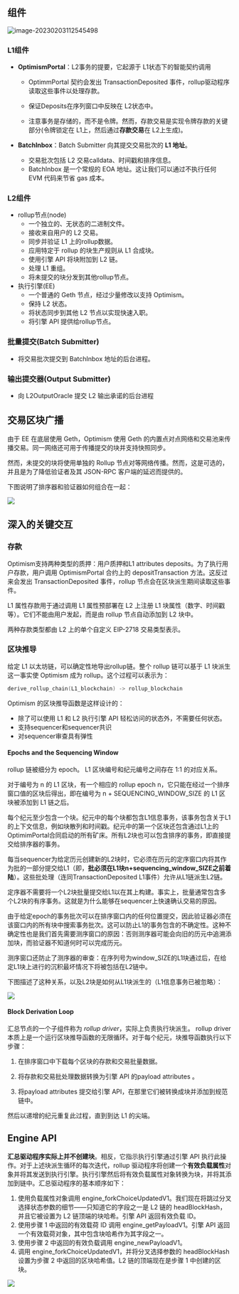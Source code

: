 ## 组件

<img src="https://github.com/ethereum-optimism/optimism/raw/develop/specs/assets/components.svg" alt="image-20230203112545498" style="zoom:100%;" />

### L1组件

- **OptimismPortal**：L2事务的提要，它起源于 L1状态下的智能契约调用
  
  - OptimmPortal 契约会发出 TransactionDeposited 事件，rollup驱动程序读取这些事件以处理存款。
  
  - 保证Deposits在序列窗口中反映在 L2状态中。
  
  - 注意事务是存储的，而不是令牌。然而，存款交易是实现令牌存款的关键部分(令牌锁定在 L1上，然后通过**存款交易**在 L2上生成)。
- **BatchInbox**：Batch Submitter 向其提交交易批次的 **L1 地址**。
  
  - 交易批次包括 L2 交易calldata、时间戳和排序信息。
  - BatchInbox 是一个常规的 EOA 地址。这让我们可以通过不执行任何 EVM 代码来节省 gas 成本。

### L2组件

- rollup节点(node)
  - 一个独立的、无状态的二进制文件。
  - 接收来自用户的 L2 交易。
  - 同步并验证 L1 上的rollup数据。
  - 应用特定于 rollup 的块生产规则从 L1 合成块。
  - 使用引擎 API 将块附加到 L2 链。
  - 处理 L1 重组。
  - 将未提交的块分发到其他rollup节点。
- 执行引擎(EE)
  - 一个普通的 Geth 节点，经过少量修改以支持 Optimism。
  - 保持 L2 状态。
  - 将状态同步到其他 L2 节点以实现快速入职。
  - 将引擎 API 提供给rollup节点。

### 批量提交(**Batch Submitter**)

- 将交易批次提交到 BatchInbox 地址的后台进程。

### 输出提交器(**Output Submitter**)

- 向 L2OutputOracle 提交 L2 输出承诺的后台进程

## 交易区块广播

由于 EE 在底层使用 Geth，Optimism 使用 Geth 的内置点对点网络和交易池来传播交易。同一网络还可用于传播提交的块并支持快照同步。

然而，未提交的块将使用单独的 Rollup 节点对等网络传播。然而，这是可选的，并且是为了降低验证者及其 JSON-RPC 客户端的延迟而提供的。

下图说明了排序器和验证器如何组合在一起：

<img src="https://github.com/ethereum-optimism/optimism/raw/develop/specs/assets/propagation.svg" style="zoom:100%;" />

## 深入的关键交互

### 存款

Optimism支持两种类型的质押：用户质押和L1 attributes deposits。为了执行用户存款，用户调用 OptimismPortal 合约上的 depositTransaction 方法。这反过来会发出 TransactionDeposited 事件，rollup 节点会在区块派生期间读取这些事件。

L1 属性存款用于通过调用 L1 属性预部署在 L2 上注册 L1 块属性（数字、时间戳等）。它们不能由用户发起，而是由 rollup 节点自动添加到 L2 块中。

两种存款类型都由 L2 上的单个自定义 EIP-2718 交易类型表示。

### 区块推导

给定 L1 以太坊链，可以确定性地导出rollup链。整个 rollup 链可以基于 L1 块派生这一事实使 Optimism 成为 rollup。这个过程可以表示为：

```go
derive_rollup_chain(L1_blockchain) -> rollup_blockchain
```

Optimism 的区块推导函数是这样设计的：

- 除了可以使用 L1 和 L2 执行引擎 API 轻松访问的状态外，不需要任何状态。
- 支持sequencer和sequencer共识
- 对sequencer审查具有弹性

#### Epochs and the Sequencing Window

rollup 链被细分为 epoch。 L1 区块编号和纪元编号之间存在 1:1 的对应关系。

对于编号为 n 的 L1 区块，有一个相应的 rollup epoch n，它只能在经过一个排序窗口值的区块后得出，即在编号为 n + SEQUENCING_WINDOW_SIZE 的 L1 区块被添加到 L1 链之后。

每个纪元至少包含一个块。纪元中的每个块都包含L1信息事务，该事务包含关于L1的上下文信息，例如块散列和时间戳。纪元中的第一个区块还包含通过L1上的OptimimPortal合同启动的所有矿床。所有L2块也可以包含排序的事务，即直接提交给排序器的事务。

每当sequencer为给定历元创建新的L2块时，它必须在历元的定序窗口内将其作为批的一部分提交给L1（即，**批必须在L1块n+sequencing_window_SIZE之前着陆**）。这些批处理（连同TransactionDeposited L1事件）允许从L1链派生L2链。

定序器不需要将一个L2块批量提交给L1以在其上构建。事实上，批量通常包含多个L2块的有序事务。这就是为什么能够在sequencer上快速确认交易的原因。

由于给定epoch的事务批次可以在排序窗口内的任何位置提交，因此验证器必须在该窗口内的所有块中搜索事务批次。这可以防止L1的事务包含的不确定性。这种不确定性也是我们首先需要测序窗口的原因：否则测序器可能会向旧的历元中追溯添加块，而验证器不知道何时可以完成历元。

测序窗口还防止了测序器的审查：在序列号为window_SIZE的L1块通过后，在给定L1块上进行的沉积最坏情况下将被包括在L2链中。

下图描述了这种关系，以及L2块是如何从L1块派生的（L1信息事务已被忽略）：

<img src="https://github.com/ethereum-optimism/optimism/raw/develop/specs/assets/sequencer-block-gen.svg" style="zoom:100%;" />

#### Block Derivation Loop

汇总节点的一个子组件称为 *rollup driver*，实际上负责执行块派生。 rollup driver 本质上是一个运行区块推导函数的无限循环。对于每个纪元，块推导函数执行以下步骤：

1. 在排序窗口中下载每个区块的存款和交易批量数据。

2. 将存款和交易批处理数据转换为引擎 API 的payload attributes 。

3. 将payload attributes 提交给引擎 API，在那里它们被转换成块并添加到规范链中。

然后以递增的纪元重复此过程，直到到达 L1 的尖端。

## Engine API

**汇总驱动程序实际上并不创建块**。相反，它指示执行引擎通过引擎 API 执行此操作。对于上述块派生循环的每次迭代，rollup 驱动程序将创建一个**有效负载属性**对象并将其发送到执行引擎。执行引擎然后将有效负载属性对象转换为块，并将其添加到链中。汇总驱动程序的基本顺序如下：

1. 使用负载属性对象调用 engine_forkChoiceUpdatedV1。我们现在将跳过分叉选择状态参数的细节——只知道它的字段之一是 L2 链的 headBlockHash，并且它被设置为 L2 链顶端的块哈希。引擎 API 返回有效负载 ID。
2. 使用步骤 1 中返回的有效载荷 ID 调用 engine_getPayloadV1。引擎 API 返回一个有效载荷对象，其中包含块哈希作为其字段之一。
3. 使用步骤 2 中返回的有效负载调用 engine_newPayloadV1。
4. 调用 engine_forkChoiceUpdatedV1，并将分叉选择参数的 headBlockHash 设置为步骤 2 中返回的区块哈希值。L2 链的顶端现在是步骤 1 中创建的区块。

<img src="https://github.com/ethereum-optimism/optimism/blob/develop/specs/assets/engine.svg" style="zoom:100%;" />